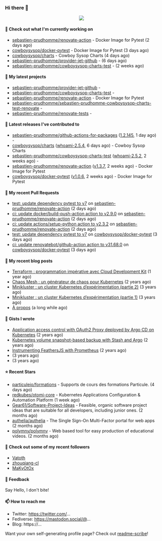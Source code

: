 ### Hi there 👋

<p align="center"><img src="https://github-readme-stats.vercel.app/api?username=sebastien-prudhomme&show_icons=true&locale=en"/></p>

#### 👷 Check out what I'm currently working on

- [sebastien-prudhomme/renovate-action](https://github.com/sebastien-prudhomme/renovate-action) - Docker Image for Pytest (2 days ago)
- [cowboysysop/docker-pytest](https://github.com/cowboysysop/docker-pytest) - Docker Image for Pytest (3 days ago)
- [cowboysysop/charts](https://github.com/cowboysysop/charts) - Cowboy Sysop Charts (4 days ago)
- [sebastien-prudhomme/provider-jet-github](https://github.com/sebastien-prudhomme/provider-jet-github) -  (6 days ago)
- [sebastien-prudhomme/cowboysysop-charts-test](https://github.com/sebastien-prudhomme/cowboysysop-charts-test) -  (2 weeks ago)

#### 🌱 My latest projects

- [sebastien-prudhomme/provider-jet-github](https://github.com/sebastien-prudhomme/provider-jet-github) - 
- [sebastien-prudhomme/cowboysysop-charts-test](https://github.com/sebastien-prudhomme/cowboysysop-charts-test) - 
- [sebastien-prudhomme/renovate-action](https://github.com/sebastien-prudhomme/renovate-action) - Docker Image for Pytest
- [sebastien-prudhomme/sebastien-prudhomme-cowboysysop-charts-test-renovate](https://github.com/sebastien-prudhomme/sebastien-prudhomme-cowboysysop-charts-test-renovate) - 
- [sebastien-prudhomme/renovate-tests](https://github.com/sebastien-prudhomme/renovate-tests) - 

#### 🔭 Latest releases I've contributed to

- [sebastien-prudhomme/github-actions-for-packages](https://github.com/sebastien-prudhomme/github-actions-for-packages) ([1.2.145](https://github.com/sebastien-prudhomme/github-actions-for-packages/releases/tag/1.2.145), 1 day ago) - 
- [cowboysysop/charts](https://github.com/cowboysysop/charts) ([whoami-2.5.4](https://github.com/cowboysysop/charts/releases/tag/whoami-2.5.4), 6 days ago) - Cowboy Sysop Charts
- [sebastien-prudhomme/cowboysysop-charts-test](https://github.com/sebastien-prudhomme/cowboysysop-charts-test) ([whoami-2.5.2](https://github.com/sebastien-prudhomme/cowboysysop-charts-test/releases/tag/whoami-2.5.2), 2 weeks ago) - 
- [sebastien-prudhomme/renovate-action](https://github.com/sebastien-prudhomme/renovate-action) ([v1.3.7](https://github.com/sebastien-prudhomme/renovate-action/releases/tag/v1.3.7), 2 weeks ago) - Docker Image for Pytest
- [cowboysysop/docker-pytest](https://github.com/cowboysysop/docker-pytest) ([v1.0.6](https://github.com/cowboysysop/docker-pytest/releases/tag/v1.0.6), 2 weeks ago) - Docker Image for Pytest

#### 🔨 My recent Pull Requests

- [test: update dependency pytest to v7](https://github.com/sebastien-prudhomme/renovate-action/pull/86) on [sebastien-prudhomme/renovate-action](https://github.com/sebastien-prudhomme/renovate-action) (2 days ago)
- [ci: update docker/build-push-action action to v2.9.0](https://github.com/sebastien-prudhomme/renovate-action/pull/85) on [sebastien-prudhomme/renovate-action](https://github.com/sebastien-prudhomme/renovate-action) (2 days ago)
- [ci: update actions/setup-python action to v2.3.2](https://github.com/sebastien-prudhomme/renovate-action/pull/84) on [sebastien-prudhomme/renovate-action](https://github.com/sebastien-prudhomme/renovate-action) (2 days ago)
- [test: update dependency pytest to v7](https://github.com/cowboysysop/docker-pytest/pull/37) on [cowboysysop/docker-pytest](https://github.com/cowboysysop/docker-pytest) (3 days ago)
- [ci: update renovatebot/github-action action to v31.68.0](https://github.com/cowboysysop/docker-pytest/pull/36) on [cowboysysop/docker-pytest](https://github.com/cowboysysop/docker-pytest) (3 days ago)

#### 📜 My recent blog posts

- [Terraform : programmation impérative avec Cloud Development Kit](https://www.cowboysysop.com/post/terraform-programmation-imperative-avec-cloud-development-kit/) (1 year ago)
- [Chaos Mesh : un générateur de chaos pour Kubernetes](https://www.cowboysysop.com/post/chaos-mesh-un-generateur-de-chaos-pour-kubernetes/) (2 years ago)
- [Minikluster : un cluster Kubernetes d’expérimentation (partie 2)](https://www.cowboysysop.com/post/minikluster-un-cluster-kubernetes-d-experimentation-partie-2/) (3 years ago)
- [Minikluster : un cluster Kubernetes d’expérimentation (partie 1)](https://www.cowboysysop.com/post/minikluster-un-cluster-kubernetes-d-experimentation-partie-1/) (3 years ago)
- [À propos](https://www.cowboysysop.com/page/a-propos/) (a long while ago)

#### 📓 Gists I wrote

- [Application access control with OAuth2 Proxy deployed by Argo CD on Kubernetes](https://gist.github.com/c90af146c465305087d5f5a55990ca71) (2 years ago)
- [Kubernetes volume snapshot-based backup with Stash and Argo](https://gist.github.com/c53e870dc6b4987fefa4c36ea9f1187c) (2 years ago)
- [Instrumenting FeathersJS with Prometheus](https://gist.github.com/93ab307c8c03a9c5fdb1ff728f413855) (2 years ago)
- [](https://gist.github.com/9827398f4f792569e56351ac56e80b80) (3 years ago)
- [](https://gist.github.com/064f0ea019c9ff37b71ebc023c0a0c6b) (3 years ago)

#### ⭐ Recent Stars

- [particuleio/formations](https://github.com/particuleio/formations) - Supports de cours des formations Particule. (4 days ago)
- [redkubes/otomi-core](https://github.com/redkubes/otomi-core) - Kubernetes Applications Configuration &amp; Automation Platform (1 week ago)
- [Gear61/Software-Project-Ideas](https://github.com/Gear61/Software-Project-Ideas) - Feasible, organic software project ideas that are suitable for all developers, including junior ones. (2 months ago)
- [authelia/authelia](https://github.com/authelia/authelia) - The Single Sign-On Multi-Factor portal for web apps (2 months ago)
- [polymny/polymny](https://github.com/polymny/polymny) - Web based tool for easy production of educational videos. (2 months ago)

#### 👯 Check out some of my recent followers

- [Vatoth](https://github.com/Vatoth)
- [zhouqiang-cl](https://github.com/zhouqiang-cl)
- [MaKyOtOx](https://github.com/MaKyOtOx)

#### 💬 Feedback

Say Hello, I don't bite!

#### 📫 How to reach me

- Twitter: https://twitter.com/...
- Fediverse: https://mastodon.social/@...
- Blog: https://...

Want your own self-generating profile page? Check out [readme-scribe](https://github.com/muesli/readme-scribe)!
